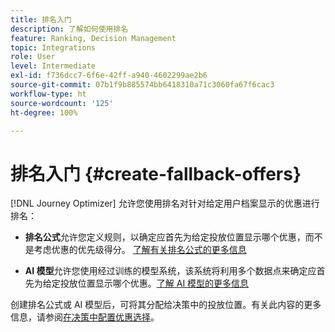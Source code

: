 ```yaml
---
title: 排名入门
description: 了解如何使用排名
feature: Ranking, Decision Management
topic: Integrations
role: User
level: Intermediate
exl-id: f736dcc7-6f6e-42ff-a940-4602299ae2b6
source-git-commit: 07b1f9b885574bb6418310a71c3060fa67f6cac3
workflow-type: ht
source-wordcount: '125'
ht-degree: 100%

---
```


# 排名入门 {#create-fallback-offers}

[!DNL Journey Optimizer] 允许您使用排名对针对给定用户档案显示的优惠进行排名：

* **排名公式**&#x200B;允许您定义规则，以确定应首先为给定投放位置显示哪个优惠，而不是考虑优惠的优先级得分。 [了解有关排名公式的更多信息](create-ranking-formulas.md)

* **AI 模型**&#x200B;允许您使用经过训练的模型系统，该系统将利用多个数据点来确定应首先为给定投放位置显示哪个优惠。[了解 AI 模型的更多信息](ai-models.md)

创建排名公式或 AI 模型后，可将其分配给决策中的投放位置。有关此内容的更多信息，请参阅[在决策中配置优惠选择](../offer-activities/configure-offer-selection.md)。
